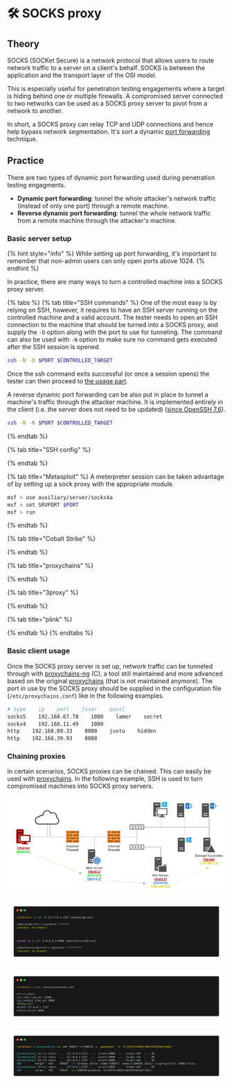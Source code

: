 # 🛠️ SOCKS proxy

## Theory

SOCKS \(SOCKet Secure\) is a network protocol that allows users to route network traffic to a server on a client's behalf. SOCKS is between the application and the transport layer of the OSI model.

This is especially useful for penetration testing engagements where a target is hiding behind one or multiple firewalls. A compromised server connected to two networks can be used as a SOCKS proxy server to pivot from a network to another.

In short, a SOCKS proxy can relay TCP and UDP connections and hence help bypass network segmentation. It's sort a dynamic [port forwarding](port-forwarding.md) technique.

## Practice

There are two types of dynamic port forwarding used during penetration testing engagments.

* **Dynamic port forwarding**: tunnel the whole attacker's network traffic \(instead of only one port\) through a remote machine.
* **Reverse dynamic port forwarding**: tunnel the whole network traffic from a remote machine through the attacker's machine.

### Basic server setup

{% hint style="info" %}
While setting up port forwarding, it's important to remember that non-admin users can only open ports above 1024.
{% endhint %}

In practice, there are many ways to turn a controlled machine into a SOCKS proxy server.

{% tabs %}
{% tab title="SSH commands" %}
One of the most easy is by relying on SSH, however, it requires to have an SSH server running on the controlled machine and a valid account. The tester needs to open an SSH connection to the machine that should be turned into a SOCKS proxy, and supply the `-D` option along with the port to use for tunneling. The command can also be used with `-N` option to make sure no command gets executed after the SSH session is opened.

```bash
ssh -N -D $PORT $CONTROLLED_TARGET
```

Once the ssh command exits successful \(or once a session opens\) the tester can then proceed to [the usage part](socks-proxy.md#usage). 

A reverse dynamic port forwarding can be also put in place to tunnel a machine's traffic through the attacker machine. It is implemented entirely in the client \(i.e. the server does not need to be updated\) \([since OpenSSH 7.6](https://www.openssh.com/txt/release-7.6)\).

```bash
ssh -N -R $PORT $CONTROLLED_TARGET
```
{% endtab %}

{% tab title="SSH config" %}

{% endtab %}

{% tab title="Metasploit" %}
A meterpreter session can be taken advantage of by setting up a sock proxy with the appropriate module.

```bash
msf > use auxiliary/server/socks4a
msf > set SRVPORT $PORT
msf > run
```
{% endtab %}

{% tab title="Cobalt Strike" %}

{% endtab %}

{% tab title="proxychains" %}

{% endtab %}

{% tab title="3proxy" %}

{% endtab %}

{% tab title="plink" %}

{% endtab %}
{% endtabs %}

### Basic client usage

Once the SOCKS proxy server is set up, network traffic can be tunneled through with [proxychains-ng](https://github.com/rofl0r/proxychains-ng) \(C\), a tool still maintained and more advanced based on the original [proxychains](https://github.com/haad/proxychains) \(that is not maintained anymore\). The port in use by the SOCKS proxy should be supplied in the configuration file \(`/etc/proxychains.conf`\) like in the following examples.

```bash
# type    ip    port    [user    pass]
socks5    192.168.67.78    1080    lamer    secret
socks4    192.168.11.49    1080
http    192.168.89.33    8080    justu    hidden
http    192.168.39.93    8080
```

### Chaining proxies

In certain scenarios, SOCKS proxies can be chained. This can easily be used with [proxychains](socks-proxy.md#client-usage). In the following example, SSH is used to turn compromised machines into SOCKS proxy servers.

![](../../.gitbook/assets/multi-port-forwarding-dynamic-port-forwarding.png)

![Setting up the SOCKS proxy servers \(with SSH\)](../../.gitbook/assets/carbon-3-%20%281%29.png)

![Setting up the SOCKS proxy client \(proxychains\)](../../.gitbook/assets/carbon-1-%20%281%29.png)

![Attacking the target through the chain of SOCKS proxies](../../.gitbook/assets/carbon-4-%20%281%29.png)



